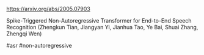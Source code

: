 https://arxiv.org/abs/2005.07903

Spike-Triggered Non-Autoregressive Transformer for End-to-End Speech Recognition (Zhengkun Tian, Jiangyan Yi, Jianhua Tao, Ye Bai, Shuai Zhang, Zhengqi Wen)

#asr #non-autoregressive 